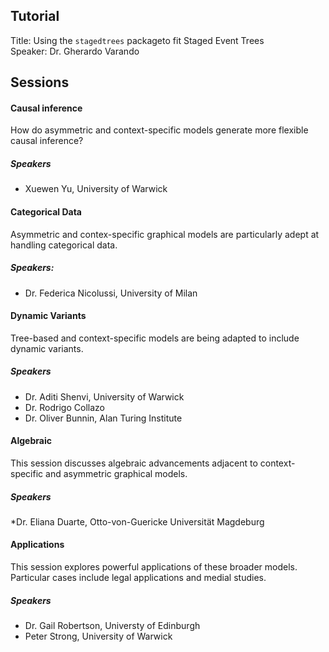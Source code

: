 ## Tutorial 

Title: Using the `stagedtrees` packageto fit Staged Event Trees  
Speaker: Dr. Gherardo Varando

## Sessions
#### Causal inference 

How do asymmetric and context-specific models generate more flexible causal inference? 

##### Speakers
* Xuewen Yu, University of Warwick

#### Categorical Data 

Asymmetric and contex-specific graphical models are particularly adept at handling categorical data. 

##### Speakers:
* Dr. Federica Nicolussi, University of Milan

#### Dynamic Variants

Tree-based and context-specific models are being adapted to include dynamic variants.

##### Speakers
* Dr. Aditi Shenvi, University of Warwick
* Dr. Rodrigo Collazo
* Dr. Oliver Bunnin, Alan Turing Institute

#### Algebraic 

This session discusses algebraic advancements adjacent to context-specific and asymmetric graphical models. 
##### Speakers

*Dr. Eliana Duarte, Otto-von-Guericke Universität Magdeburg

#### Applications

This session explores powerful applications of these broader models. Particular cases include legal applications and medial studies.

##### Speakers

* Dr. Gail Robertson, Universty of Edinburgh 
* Peter Strong, University of Warwick


